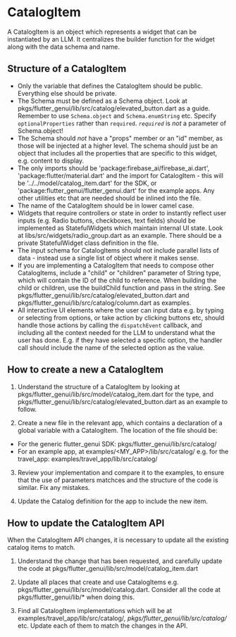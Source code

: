 # CatalogItem

A CatalogItem is an object which represents a widget that can be instantiated by an LLM. It centralizes the builder function for the widget along with the data schema and name.

## Structure of a CatalogItem
- Only the variable that defines the CatalogItem should be public. Everything else should be private.
- The Schema must be defined as a Schema object. Look at pkgs/flutter_genui/lib/src/catalog/elevated_button.dart as a guide. Remember to use `Schema.object` and `Schema.enumString` etc. Specify `optionalProperties` rather than `required`. *`required`* is *not* a parameter of Schema.object!
- The Schema should *not* have a "props" member or an "id" member, as those will be injected at a higher level. The schema should just be an object that includes all the properties that are specific to this widget, e.g. content to display.
- The only imports should be 'package:firebase_ai/firebase_ai.dart', 'package:flutter/material.dart' and the import for CatalogItem - this will be '../../model/catalog_item.dart' for the SDK, or 'package:flutter_genui/flutter_genui.dart' for the example apps. Any other utilities etc that are needed should be inlined into the file.
- The name of the CatalogItem should be in lower camel case.
- Widgets that require controllers or state in order to instantly reflect user inputs (e.g. Radio buttons, checkboxes, text fields) should be implemented as StatefulWidgets which maintain internal UI state. Look at libs/src/widgets/radio_group.dart as an example. There should be a private StatefulWidget class definition in the file.
- The input schema for CatalogItems should not include parallel lists of data - instead use a single list of object where it makes sense.
- If you are implementing a CatalogItem that needs to compose other CatalogItems, include a "child" or "children" parameter of String type, which will contain the ID of the child to reference. When building the child or children, use the buildChild function and pass in the string. See pkgs/flutter_genui/lib/src/catalog/elevated_button.dart and pkgs/flutter_genui/lib/src/catalog/column.dart as examples.
- All interactive UI elements where the user can input data e.g. by typing or selecting from options, or take action by clicking buttons etc, should handle those actions by calling the `dispatchEvent` callback, and including all the context needed for the LLM to understand what the user has done. E.g. if they have selected a specific option, the handler call should include the name of the selected option as the value.

## How to create a new a CatalogItem

1. Understand the structure of a CatalogItem by looking at pkgs/flutter_genui/lib/src/model/catalog_item.dart for the type, and pkgs/flutter_genui/lib/src/catalog/elevated_button.dart as an example to follow.

2. Create a new file in the relevant app, which contains a declaration of a global variable with a CatalogItem. The location of the file should be:
 - For the generic flutter_genui SDK: pkgs/flutter_genui/lib/src/catalog/
 - For an example app, at examples/<MY_APP>/lib/src/catalog/ e.g. for the  travel_app: examples/travel_app/lib/src/catalog/

3. Review your implementation and compare it to the examples, to ensure that the use of parameters matchces and the structure of the code is similar. Fix any mistakes.

4. Update the Catalog definition for the app to include the new item.

## How to update the CatalogItem API

When the CatalogItem API changes, it is necessary to update all the existing catalog items to match.

1. Understand the change that has been requested, and carefully update the code at pkgs/flutter_genui/lib/src/model/catalog_item.dart

2. Update all places that create and use CatalogItems e.g. pkgs/flutter_genui/lib/src/model/catalog.dart. Consider all the code at pkgs/flutter_genui/lib/* when doing this.

3. Find all CatalogItem implementations which will be at examples/travel_app/lib/src/catalog/*, pkgs/flutter_genui/lib/src/catalog/* etc. Update each of them to match the changes in the API.